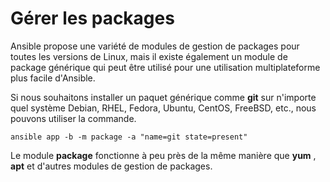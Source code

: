 # Gérer les packages

Ansible propose une variété de modules de gestion de packages pour toutes les versions de Linux, mais il existe également un module de package générique qui peut être utilisé pour une utilisation multiplateforme plus facile d'Ansible.

Si nous souhaitons installer un paquet générique comme **git** sur n'importe quel système Debian, RHEL, Fedora, Ubuntu, CentOS, FreeBSD, etc., nous pouvons utiliser la commande.

```
ansible app -b -m package -a "name=git state=present"
```

Le module **package** fonctionne à peu près de la même manière que **yum** , **apt** et d'autres modules de gestion de packages.